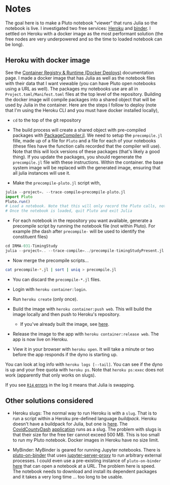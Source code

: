 # Notes

The goal here is to make a Pluto notebook "viewer" that runs Julia so the notebook is live. I investigated two free services: [Heroku](http://heroku.com/) and [binder](https://mybinder.org). I settled on Heroku with a docker image as the most performant solution (the free nodes are very underpowered and so the time to loaded notebook can be long).

## Heroku with docker image

See the [Container Registry & Runtime (Docker Deploys)](https://devcenter.heroku.com/articles/container-registry-and-runtime) documentation page. I made a docker image that has Julia as well as the notebook files with their data that I want viewable (you can have Pluto open notebooks using a URL as well). The packages my notebooks use are all in `Project.toml/Manifest.toml` files at the top level of the repository. Building the docker image will compile packages into a shared object that will be used by Julia in the container. Here are the steps I follow to deploy (note that I'm using the Heroku CLI and you must have docker installed locally),

- `cd` to the top of the git repository

- The build process will create a shared object with pre-compiled packages with  [PackageCompiler.jl](https://github.com/JuliaLang/PackageCompiler.jl). We need to setup the `precompile.jl` fille, made up of a file for `Pluto` and a file for each of your notebooks (these files have the function calls recorded that the compiler will use). Note that this will lock versions of these packages (that's likely a good thing). If you update the packages, you should regenerate the `precompile.jl` file with these instructions. Within the container. the base system image will be replaced with the generated image, ensuring that all julia instances will use it.

-  Make the `precompile-pluto.jl` script with,

```julia
julia --project=. --trace-compile=precompile-pluto.jl
import Pluto
Pluto.run()
# Load a notebook. Note that this will only record the Pluto calls, not the calls within the notebook (we'll do that next)
# Once the notebook is loaded, quit Pluto and exit Julia
```

- For each notebook in the repository you want available, generate a precompile script by running the notebook file (not within Pluto). For example (the dash after `precompile-` will be used to identify the constituent files)

```julia
cd IRMA-031-TimingStudy
julia --project=.. --trace-compile=../precompile-timingStudyPresent.jl timingStudyPresent.jl
```

  - Now merge the precompile scripts...

```bash
cat precompile-*.jl | sort | uniq > precompile.jl
```

  - You can discard the `precompile-*.jl` files.

- Login with `heroku container:login`.

- Run `heroku create` (only once).

- Build the image with `heroku container:push web`. This will build the image locally and then push to Heroku's repository.

  - If you've already built the image, see [here](https://devcenter.heroku.com/articles/container-registry-and-runtime#pushing-an-existing-image).

- Release the image to the app with `heroku container:release web`. The app is now live on Heroku.

- View it in your browser with `heroku open`. It will take a minute or two before the app responds if the dyno is starting up.

You can look at log info with `heroku logs [--tail]`. You can see if the dyno is up and your free quota with `heroku ps`. Note that `heroku ps:exec` does not work (apparently that only works on slugs).

If you see [`R14` errors](https://devcenter.heroku.com/articles/error-codes#r14-memory-quota-exceeded) in the log it means that Julia is swapping.

## Other solutions considered

- Heroku slugs: The normal way to run Heroku is with a `slug`. That is to run a script within a Heroku pre-defined language *buildpack*. Heroku doesn't have a buildpack for Julia, but one is [here](https://github.com/mbauman/heroku-buildpack-julia). The [CovidCountyDash](http://covid-county-dash.herokuapp.com) [application](https://github.com/mbauman/CovidCountyDash.jl) runs as a slug. The problem with slugs is that their size for the free tier cannot exceed 500 MB. This is too small to run my Pluto notebook. Docker images in Heroku have no size limit.

- MyBinder: MyBinder is geared for running Jupyter notebooks. There is [pluto-on-binder](https://github.com/fonsp/pluto-on-binder) that uses [jupyter-server-proxy](https://jupyter-server-proxy.readthedocs.io/en/latest/) to run arbitrary external processes. I could even use a pre-existing instance of `pluto-on-binder` [here](https://pluto-on-binder.glitch.me) that can open a notebook at a URL. The problem here is speed. The notebook needs to download and install its dependent packages and it takes a very long time ... too long to be usable.
